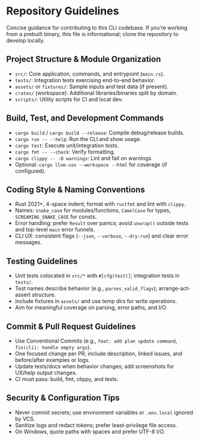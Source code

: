 # Repository Guidelines

Concise guidance for contributing to this CLI codebase. If you’re working from a prebuilt binary, this file is informational; clone the repository to develop locally.

## Project Structure & Module Organization
- `src/`: Core application, commands, and entrypoint (`main.rs`).
- `tests/`: Integration tests exercising end-to-end behavior.
- `assets/` or `fixtures/`: Sample inputs and test data (if present).
- `crates/` (workspace): Additional libraries/binaries split by domain.
- `scripts/`: Utility scripts for CI and local dev.

## Build, Test, and Development Commands
- `cargo build` / `cargo build --release`: Compile debug/release builds.
- `cargo run -- --help`: Run the CLI and show usage.
- `cargo test`: Execute unit/integration tests.
- `cargo fmt -- --check`: Verify formatting.
- `cargo clippy -- -D warnings`: Lint and fail on warnings.
- Optional: `cargo llvm-cov --workspace --html` for coverage (if configured).

## Coding Style & Naming Conventions
- Rust 2021+, 4-space indent; format with `rustfmt` and lint with `clippy`.
- Names: `snake_case` for modules/functions, `CamelCase` for types, `SCREAMING_SNAKE_CASE` for consts.
- Error handling: prefer `Result` over panics; avoid `unwrap()` outside tests and top-level `main` error funnels.
- CLI UX: consistent flags (`--json`, `--verbose`, `--dry-run`) and clear error messages.

## Testing Guidelines
- Unit tests colocated in `src/*` with `#[cfg(test)]`; integration tests in `tests/`.
- Test names describe behavior (e.g., `parses_valid_flags`); arrange-act-assert structure.
- Include fixtures in `assets/` and use temp dirs for write operations.
- Aim for meaningful coverage on parsing, error paths, and I/O.

## Commit & Pull Request Guidelines
- Use Conventional Commits (e.g., `feat: add plan update command`, `fix(cli): handle empty args`).
- One focused change per PR; include description, linked issues, and before/after examples or logs.
- Update tests/docs when behavior changes; add screenshots for UX/help output changes.
- CI must pass: build, fmt, clippy, and tests.

## Security & Configuration Tips
- Never commit secrets; use environment variables or `.env.local` ignored by VCS.
- Sanitize logs and redact tokens; prefer least-privilege file access.
- On Windows, quote paths with spaces and prefer UTF-8 I/O.

